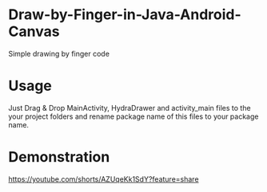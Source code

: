 # Draw-by-Finger-in-Java-Android-Canvas
Simple drawing by finger code 
# Usage
Just Drag & Drop MainActivity, HydraDrawer and activity_main files to the your project folders and rename package name of this files to your package name.
# Demonstration
https://youtube.com/shorts/AZUqeKk1SdY?feature=share
